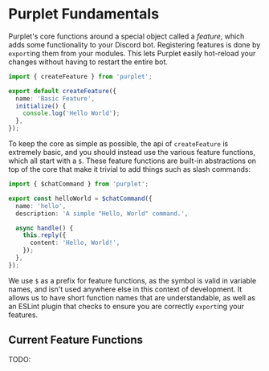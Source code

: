 # Purplet Fundamentals

Purplet's core functions around a special object called a _feature_, which adds some functionality to your Discord bot. Registering features is done by `export`ing them from your modules. This lets Purplet easily hot-reload your changes without having to restart the entire bot.

```ts
import { createFeature } from 'purplet';

export default createFeature({
  name: 'Basic Feature',
  initialize() {
    console.log('Hello World');
  },
});
```

To keep the core as simple as possible, the api of `createFeature` is extremely basic, and you should instead use the various feature functions, which all start with a `$`. These feature functions are built-in abstractions on top of the core that make it trivial to add things such as slash commands:

```ts
import { $chatCommand } from 'purplet';

export const helloWorld = $chatCommand({
  name: 'hello',
  description: 'A simple "Hello, World" command.',

  async handle() {
    this.reply({
      content: 'Hello, World!',
    });
  },
});
```

We use `$` as a prefix for feature functions, as the symbol is valid in variable names, and isn't used anywhere else in this context of development. It allows us to have short function names that are understandable, as well as an ESLint plugin that checks to ensure you are correctly `export`ing your features.

## Current Feature Functions

TODO:
